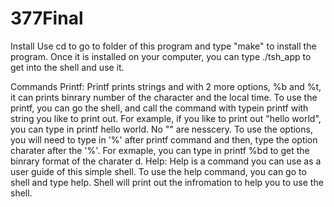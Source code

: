 # 377Final

Install 
Use cd to go to folder of this program and type "make" to install the program. Once it is installed on your computer, you can type ./tsh_app to get into the shell and use it.

Commands
Printf: 
          Printf prints strings and with 2 more options, %b and %t, it can prints binrary number of the character and the local time. To use the printf, you can go the shell, and call the command with typein printf with string you like to print out. 
          For example, if you like to print out "hello world", you can type in printf hello world. No "" are nesscery. 
          To use the options, you will need to type in '%' after printf command and then, type the option charater after the '%'. 
          For exmaple, you can type in printf %bd to get the binrary format of the charater d. 
Help:
          Help is a command you can use as a user guide of this simple shell. 
          To use the help command,  you can go to shell and type help. Shell will print out the infromation to help you to use the shell.
